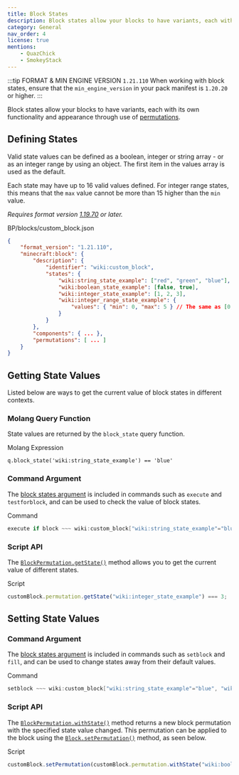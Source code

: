 ```yaml
---
title: Block States
description: Block states allow your blocks to have variants, each with its own functionality and appearance through use of permutations.
category: General
nav_order: 4
license: true
mentions:
    - QuazChick
    - SmokeyStack
---
```


:::tip FORMAT & MIN ENGINE VERSION `1.21.110`
When working with block states, ensure that the `min_engine_version` in your pack manifest is `1.20.20` or higher.
:::

Block states allow your blocks to have variants, each with its own functionality and appearance through use of [permutations](/blocks/block-permutations).

## Defining States

Valid state values can be defined as a boolean, integer or string array - or as an integer range by using an object. The first item in the values array is used as the default.

Each state may have up to 16 valid values defined. For integer range states, this means that the `max` value cannot be more than 15 higher than the `min` value.

_Requires format version [1.19.70](/blocks/block-format-history#_1-19-70) or later._

<CodeHeader>BP/blocks/custom_block.json</CodeHeader>

```json
{
    "format_version": "1.21.110",
    "minecraft:block": {
        "description": {
            "identifier": "wiki:custom_block",
            "states": {
                "wiki:string_state_example": ["red", "green", "blue"],
                "wiki:boolean_state_example": [false, true],
                "wiki:integer_state_example": [1, 2, 3],
                "wiki:integer_range_state_example": {
                    "values": { "min": 0, "max": 5 } // The same as [0, 1, 2, 3, 4, 5]
                }
            }
        },
        "components": { ... },
        "permutations": [ ... ]
    }
}
```

## Getting State Values

Listed below are ways to get the current value of block states in different contexts.

### Molang Query Function

State values are returned by the `block_state` query function.

<CodeHeader>Molang Expression</CodeHeader>

```molang
q.block_state('wiki:string_state_example') == 'blue'
```

### Command Argument

The [block states argument](/commands/block-states) is included in commands such as `execute` and `testforblock`, and can be used to check the value of block states.

<CodeHeader>Command</CodeHeader>

```c
execute if block ~~~ wiki:custom_block["wiki:string_state_example"="blue", "wiki:integer_state_example"=4] run kill
```

### Script API

The [`BlockPermutation.getState()`](https://learn.microsoft.com/minecraft/creator/scriptapi/minecraft/server/blockpermutation#getstate) method allows you to get the current value of different states.

<CodeHeader>Script</CodeHeader>

```js
customBlock.permutation.getState("wiki:integer_state_example") === 3;
```

## Setting State Values

### Command Argument

The [block states argument](/commands/block-states) is included in commands such as `setblock` and `fill`, and can be used to change states away from their default values.

<CodeHeader>Command</CodeHeader>

```c
setblock ~~~ wiki:custom_block["wiki:string_state_example"="blue", "wiki:integer_state_example"=4]
```

### Script API

The [`BlockPermutation.withState()`](https://learn.microsoft.com/minecraft/creator/scriptapi/minecraft/server/blockpermutation#withstate) method returns a new block permutation with the specified state value changed. This permutation can be applied to the block using the [`Block.setPermutation()`](https://learn.microsoft.com/minecraft/creator/scriptapi/minecraft/server/block#setpermutation) method, as seen below.

<CodeHeader>Script</CodeHeader>

```js
customBlock.setPermutation(customBlock.permutation.withState("wiki:boolean_state_example", false));
```

